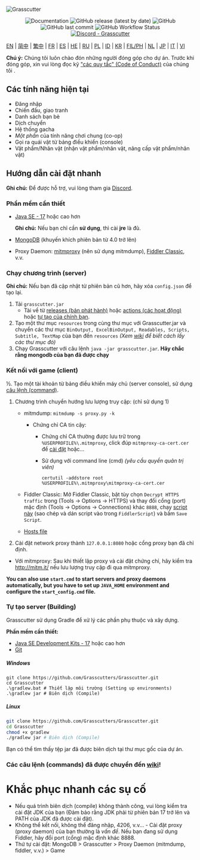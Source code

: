![Grasscutter](https://socialify.git.ci/Grasscutters/Grasscutter/image?description=1&forks=1&issues=1&language=1&logo=https%3A%2F%2Fs2.loli.net%2F2022%2F04%2F25%2FxOiJn7lCdcT5Mw1.png&name=1&owner=1&pulls=1&stargazers=1&theme=Light)
<div align="center"><img alt="Documentation" src="https://img.shields.io/badge/Wiki-Grasscutter-blue?style=for-the-badge&link=https://github.com/Grasscutters/Grasscutter/wiki&link=https://github.com/Grasscutters/Grasscutter/wiki"> <img alt="GitHub release (latest by date)" src="https://img.shields.io/github/v/release/Grasscutters/Grasscutter?logo=java&style=for-the-badge"> <img alt="GitHub" src="https://img.shields.io/github/license/Grasscutters/Grasscutter?style=for-the-badge"> <img alt="GitHub last commit" src="https://img.shields.io/github/last-commit/Grasscutters/Grasscutter?style=for-the-badge"> <img alt="GitHub Workflow Status" src="https://img.shields.io/github/workflow/status/Grasscutters/Grasscutter/Build?logo=github&style=for-the-badge"></div>

<div align="center"><a href="https://discord.gg/T5vZU6UyeG"><img alt="Discord - Grasscutter" src="https://img.shields.io/discord/965284035985305680?label=Discord&logo=discord&style=for-the-badge"></a></div>

[EN](../README.md) | [简中](README_zh-CN.md) | [繁中](README_zh-TW.md) | [FR](README_fr-FR.md) | [ES](README_es-ES.md) | [HE](README_HE.md) | [RU](README_ru-RU.md) | [PL](README_pl-PL.md) | [ID](README_id-ID.md) | [KR](README_ko-KR.md) | [FIL/PH](README_fil-PH.md) | [NL](README_NL.md) | [JP](README_ja-JP.md) | [IT](README_it-IT.md) | [VI](README_vi-VN.md)

**Chú ý:** Chúng tôi luôn chào đón những người đóng góp cho dự án. Trước khi đóng góp, xin vui lòng đọc kỹ ["các quy tắc" (Code of Conduct)](https://github.com/Grasscutters/Grasscutter/blob/stable/CONTRIBUTING.md) của chúng tôi .

## Các tính năng hiện tại

* Đăng nhập
* Chiến đấu, giao tranh
* Danh sách bạn bè
* Dịch chuyển
* Hệ thống gacha
* *Một phần* của tính năng chơi chung (co-op)
* Gọi ra quái vật từ bảng điều khiển (console)
* Vật phẩm/Nhân vật (nhận vật phẩm/nhân vật, nâng cấp vật phẩm/nhân vật)

## Hướng dẫn cài đặt nhanh

**Ghi chú:** Để được hỗ trợ, vui lòng tham gia [Discord](https://discord.gg/T5vZU6UyeG).

### Phần mềm cần thiết

* [Java SE - 17](https://www.oracle.com/java/technologies/javase/jdk17-archive-downloads.html) hoặc cao hơn

  **Ghi chú:** Nếu bạn chỉ cần **sử dụng**, thì cài **jre** là đủ.

* [MongoDB](https://www.mongodb.com/try/download/community) (khuyến khích phiên bản từ 4.0 trở lên)

* Proxy Daemon: [mitmproxy](https://mitmproxy.org/) (nên sử dụng mitmdump), [Fiddler Classic](https://telerik-fiddler.s3.amazonaws.com/fiddler/FiddlerSetup.exe), v.v.

### Chạy chương trình (server)

**Ghi chú:** Nếu bạn đã cập nhật từ phiên bản cũ hơn, hãy xóa `config.json` để tạo lại.

1. Tải `grasscutter.jar`
    - Tài về từ [releases (bản phát hành)](https://github.com/Grasscutters/Grasscutter/releases/latest) hoặc [actions (các hoạt động)](https://github.com/Grasscutters/Grasscutter/actions/workflows/build.yml) hoặc [tự tạo của chính bạn](#tự-tạo-server-building).
2. Tạo một thư mục `resources` trong cùng thư mục với Grasscutter.jar và chuyển các thư mục `BinOutput, ExcelBinOutput, Readables, Scripts, Subtitle, TextMap` của bạn đến `resources` _(Xem [wiki](https://github.com/Grasscutters/Grasscutter/wiki) để biết cách lấy các thư mục đó)_
3. Chạy Grasscutter với câu lệnh `java -jar grasscutter.jar`. **Hãy chắc rằng mongodb của bạn đã được chạy**

### Kết nối với game (client)

½. Tạo một tài khoản từ bảng điều khiển máy chủ (server console), sử dụng [câu lệnh (command)](https://github.com/Grasscutters/Grasscutter/wiki/Commands#:~:text=account%20%3Ccreate|delete%3E%20%3Cusername%3E%20[UID]).

1. Chương trình chuyển hướng lưu lượng truy cập: (chỉ sử dụng 1)
    - mitmdump: `mitmdump -s proxy.py -k`

        - Chứng chỉ CA tin cậy:

          - Chứng chỉ CA thường được lưu trữ trong `%USERPROFILE%\.mitmproxy`, click đúp `mitmproxy-ca-cert.cer` để [cài đặt](https://docs.microsoft.com/en-us/skype-sdk/sdn/articles/installing-the-trusted-root-certificate#installing-a-trusted-root-certificate) hoặc...

          - Sử dụng với command line (cmd) *(yêu cầu quyền quản trị viên)*

             ```shell
             certutil -addstore root %USERPROFILE%\.mitmproxy\mitmproxy-ca-cert.cer
             ```

    - Fiddler Classic: Mở Fiddler Classic, bật tùy chọn `Decrypt HTTPS traffic` trong (Tools -> Options -> HTTPS) và thay đổi cổng (port) mặc định (Tools -> Options -> Connections) khác `8888`, chạy [script này](https://github.com/Grasscutters/Grasscutter/wiki/Resources#fiddler-classic-jscript) (sao chép và dán script vào trong `FiddlerScript`) và bấm `Save Script`.

    - [Hosts file](https://github.com/Grasscutters/Grasscutter/wiki/Resources#hosts-file)

2. Cài đặt network proxy thành `127.0.0.1:8080` hoặc cổng proxy bạn đã chỉ định.

-   Với mitmproxy: Sau khi thiết lập proxy và cài đặt chứng chỉ, hãy kiểm tra http://mitm.it/ nếu lưu lượng truy cập đi qua mitmproxy.

**You can also use `start.cmd` to start servers and proxy daemons automatically, but you have to set up `JAVA_HOME` environment and configure the `start_config.cmd` file.**

### Tự tạo server (Building)

Grasscutter sử dụng Gradle để xử lý các phần phụ thuộc và xây dựng.

**Phần mềm cần thiết:**

- [Java SE Development Kits - 17](https://www.oracle.com/java/technologies/javase/jdk17-archive-downloads.html) hoặc cao hơn
- [Git](https://git-scm.com/downloads)

##### Windows

```shell
git clone https://github.com/Grasscutters/Grasscutter.git
cd Grasscutter
.\gradlew.bat # Thiết lập môi trường (Setting up environments)
.\gradlew jar # Biên dịch (Compile)
```

##### Linux

```bash
git clone https://github.com/Grasscutters/Grasscutter.git
cd Grasscutter
chmod +x gradlew
./gradlew jar # Biên dịch (Compile)
```

Bạn có thể tìm thấy tệp jar đã được biên dịch tại thư mục gốc của dự án.

### Các câu lệnh (commands) đã được chuyển đến [wiki](https://github.com/Grasscutters/Grasscutter/wiki/Commands)!

# Khắc phục nhanh các sụ cố

-   Nếu quá trình biên dịch (compile) không thành công, vui lòng kiểm tra cài đặt JDK của bạn (Đảm bảo rằng JDK phải từ phiên bản 17 trở lên và PATH của JDK đã được cài đặt).
-   Không thể kết nối, không thể đăng nhập, 4206, v.v... - Cài đặt proxy (proxy daemon) của bạn thường là *vấn đề*. Nếu bạn đang sử dụng Fiddler, hãy đổi port (cổng) mặc định khác 8888.
-   Thứ tự cài đặt: MongoDB > Grasscutter > Proxy Daemon (mitmdump, fiddler, v.v.) > Game
